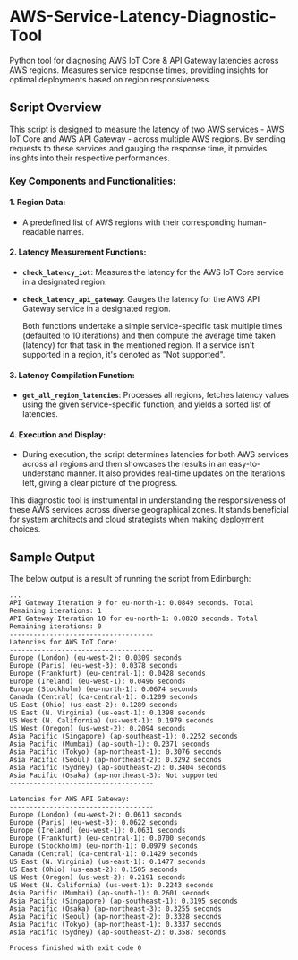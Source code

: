 # AWS-Service-Latency-Diagnostic-Tool
Python tool for diagnosing AWS IoT Core &amp; API Gateway latencies across AWS regions. Measures service response times, providing insights for optimal deployments based on region responsiveness.

## Script Overview

This script is designed to measure the latency of two AWS services - AWS IoT Core and AWS API Gateway - across multiple AWS regions. By sending requests to these services and gauging the response time, it provides insights into their respective performances.

### Key Components and Functionalities:

#### 1. **Region Data**:
- A predefined list of AWS regions with their corresponding human-readable names.

#### 2. **Latency Measurement Functions**:
- **`check_latency_iot`**: Measures the latency for the AWS IoT Core service in a designated region.
- **`check_latency_api_gateway`**: Gauges the latency for the AWS API Gateway service in a designated region.

  Both functions undertake a simple service-specific task multiple times (defaulted to 10 iterations) and then compute the average time taken (latency) for that task in the mentioned region. If a service isn't supported in a region, it's denoted as "Not supported".

#### 3. **Latency Compilation Function**:
- **`get_all_region_latencies`**: Processes all regions, fetches latency values using the given service-specific function, and yields a sorted list of latencies.

#### 4. **Execution and Display**:
- During execution, the script determines latencies for both AWS services across all regions and then showcases the results in an easy-to-understand manner. It also provides real-time updates on the iterations left, giving a clear picture of the progress.

This diagnostic tool is instrumental in understanding the responsiveness of these AWS services across diverse geographical zones. It stands beneficial for system architects and cloud strategists when making deployment choices.

## Sample Output

The below output is a result of running the script from Edinburgh:

```
...
API Gateway Iteration 9 for eu-north-1: 0.0849 seconds. Total Remaining iterations: 1
API Gateway Iteration 10 for eu-north-1: 0.0820 seconds. Total Remaining iterations: 0
------------------------------------
Latencies for AWS IoT Core:
------------------------------------
Europe (London) (eu-west-2): 0.0309 seconds
Europe (Paris) (eu-west-3): 0.0378 seconds
Europe (Frankfurt) (eu-central-1): 0.0428 seconds
Europe (Ireland) (eu-west-1): 0.0496 seconds
Europe (Stockholm) (eu-north-1): 0.0674 seconds
Canada (Central) (ca-central-1): 0.1209 seconds
US East (Ohio) (us-east-2): 0.1289 seconds
US East (N. Virginia) (us-east-1): 0.1398 seconds
US West (N. California) (us-west-1): 0.1979 seconds
US West (Oregon) (us-west-2): 0.2094 seconds
Asia Pacific (Singapore) (ap-southeast-1): 0.2252 seconds
Asia Pacific (Mumbai) (ap-south-1): 0.2371 seconds
Asia Pacific (Tokyo) (ap-northeast-1): 0.3076 seconds
Asia Pacific (Seoul) (ap-northeast-2): 0.3292 seconds
Asia Pacific (Sydney) (ap-southeast-2): 0.3404 seconds
Asia Pacific (Osaka) (ap-northeast-3): Not supported
------------------------------------

Latencies for AWS API Gateway:
------------------------------------
Europe (London) (eu-west-2): 0.0611 seconds
Europe (Paris) (eu-west-3): 0.0622 seconds
Europe (Ireland) (eu-west-1): 0.0631 seconds
Europe (Frankfurt) (eu-central-1): 0.0700 seconds
Europe (Stockholm) (eu-north-1): 0.0979 seconds
Canada (Central) (ca-central-1): 0.1429 seconds
US East (N. Virginia) (us-east-1): 0.1477 seconds
US East (Ohio) (us-east-2): 0.1505 seconds
US West (Oregon) (us-west-2): 0.2191 seconds
US West (N. California) (us-west-1): 0.2243 seconds
Asia Pacific (Mumbai) (ap-south-1): 0.2601 seconds
Asia Pacific (Singapore) (ap-southeast-1): 0.3195 seconds
Asia Pacific (Osaka) (ap-northeast-3): 0.3255 seconds
Asia Pacific (Seoul) (ap-northeast-2): 0.3328 seconds
Asia Pacific (Tokyo) (ap-northeast-1): 0.3337 seconds
Asia Pacific (Sydney) (ap-southeast-2): 0.3587 seconds

Process finished with exit code 0
```



